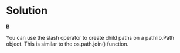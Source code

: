 # Solution

**B**

You can use the slash operator to create child paths on a pathlib.Path object. This is similar to the os.path.join() function.
